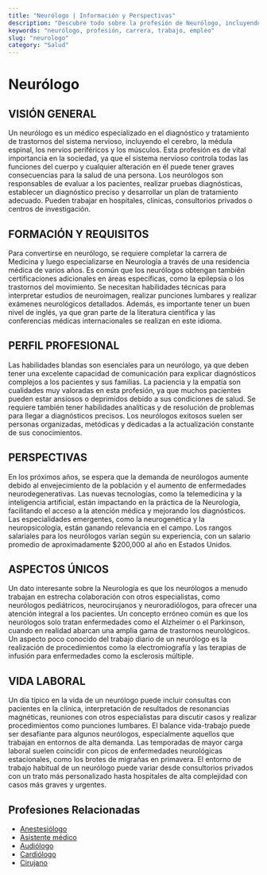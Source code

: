 ```yaml
---
title: "Neurólogo | Información y Perspectivas"
description: "Descubre todo sobre la profesión de Neurólogo, incluyendo responsabilidades, requisitos y oportunidades."
keywords: "neurólogo, profesión, carrera, trabajo, empleo"
slug: "neurologo"
category: "Salud"
---
```


# Neurólogo

## VISIÓN GENERAL

Un neurólogo es un médico especializado en el diagnóstico y tratamiento de trastornos del sistema nervioso, incluyendo el cerebro, la médula espinal, los nervios periféricos y los músculos. Esta profesión es de vital importancia en la sociedad, ya que el sistema nervioso controla todas las funciones del cuerpo y cualquier alteración en él puede tener graves consecuencias para la salud de una persona. Los neurólogos son responsables de evaluar a los pacientes, realizar pruebas diagnósticas, establecer un diagnóstico preciso y desarrollar un plan de tratamiento adecuado. Pueden trabajar en hospitales, clínicas, consultorios privados o centros de investigación.

## FORMACIÓN Y REQUISITOS

Para convertirse en neurólogo, se requiere completar la carrera de Medicina y luego especializarse en Neurología a través de una residencia médica de varios años. Es común que los neurólogos obtengan también certificaciones adicionales en áreas específicas, como la epilepsia o los trastornos del movimiento. Se necesitan habilidades técnicas para interpretar estudios de neuroimagen, realizar punciones lumbares y realizar exámenes neurológicos detallados. Además, es importante tener un buen nivel de inglés, ya que gran parte de la literatura científica y las conferencias médicas internacionales se realizan en este idioma.

## PERFIL PROFESIONAL

Las habilidades blandas son esenciales para un neurólogo, ya que deben tener una excelente capacidad de comunicación para explicar diagnósticos complejos a los pacientes y sus familias. La paciencia y la empatía son cualidades muy valoradas en esta profesión, ya que muchos pacientes pueden estar ansiosos o deprimidos debido a sus condiciones de salud. Se requiere también tener habilidades analíticas y de resolución de problemas para llegar a diagnósticos precisos. Los neurólogos exitosos suelen ser personas organizadas, metódicas y dedicadas a la actualización constante de sus conocimientos.

## PERSPECTIVAS

En los próximos años, se espera que la demanda de neurólogos aumente debido al envejecimiento de la población y el aumento de enfermedades neurodegenerativas. Las nuevas tecnologías, como la telemedicina y la inteligencia artificial, están impactando en la práctica de la Neurología, facilitando el acceso a la atención médica y mejorando los diagnósticos. Las especialidades emergentes, como la neurogenética y la neuropsicología, están ganando relevancia en el campo. Los rangos salariales para los neurólogos varían según su experiencia, con un salario promedio de aproximadamente $200,000 al año en Estados Unidos.

## ASPECTOS ÚNICOS

Un dato interesante sobre la Neurología es que los neurólogos a menudo trabajan en estrecha colaboración con otros especialistas, como neurólogos pediátricos, neurocirujanos y neuroradiólogos, para ofrecer una atención integral a los pacientes. Un concepto erróneo común es que los neurólogos solo tratan enfermedades como el Alzheimer o el Parkinson, cuando en realidad abarcan una amplia gama de trastornos neurológicos. Un aspecto poco conocido del trabajo diario de un neurólogo es la realización de procedimientos como la electromiografía y las terapias de infusión para enfermedades como la esclerosis múltiple.

## VIDA LABORAL

Un día típico en la vida de un neurólogo puede incluir consultas con pacientes en la clínica, interpretación de resultados de resonancias magnéticas, reuniones con otros especialistas para discutir casos y realizar procedimientos como punciones lumbares. El balance vida-trabajo puede ser desafiante para algunos neurólogos, especialmente aquellos que trabajan en entornos de alta demanda. Las temporadas de mayor carga laboral suelen coincidir con picos de enfermedades neurológicas estacionales, como los brotes de migrañas en primavera. El entorno de trabajo habitual de un neurólogo puede variar desde consultorios privados con un trato más personalizado hasta hospitales de alta complejidad con casos más graves y urgentes.
## Profesiones Relacionadas

- [Anestesiólogo](/profesiones/anestesiologo/)
- [Asistente médico](/profesiones/asistente-medico/)
- [Audiólogo](/profesiones/audiologo/)
- [Cardiólogo](/profesiones/cardiologo/)
- [Cirujano](/profesiones/cirujano/)

